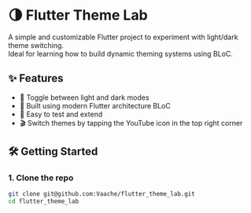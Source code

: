 # 🌗 Flutter Theme Lab

A simple and customizable Flutter project to experiment with light/dark theme switching.  
Ideal for learning how to build dynamic theming systems using BLoC.

## ✨ Features

- 🔄 Toggle between light and dark modes
- 🎯 Built using modern Flutter architecture BLoC
- 🧪 Easy to test and extend
- 🎬 Switch themes by tapping the YouTube icon in the top right corner

## 🛠 Getting Started

### 1. Clone the repo

```bash
git clone git@github.com:Vaache/flutter_theme_lab.git
cd flutter_theme_lab
